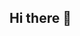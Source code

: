 ## Hi there 👋

<!--
**que1027/que1027** is a ✨ _special_ ✨ repository because its `README.md` (this file) appears on your GitHub profile.

Here are some ideas to get you started:

- 🔭 I’m currently working on ...
Developing my first indie game
- 🌱 I’m currently learning ...
Azure, AZ-900 certefication coming soon
- 👯 I’m looking to collaborate on ...
Anything
- 🤔 I’m looking for help with ...
Design for the previously mentioned indie game
- 💬 Ask me about ...
My portfolio
- 📫 How to reach me: ...
The contact me form on my portfolio
- 😄 Pronouns: ...
He. Him
- ⚡ Fun fact: ...
I'm shorter than Shaqille O'neal
-->
